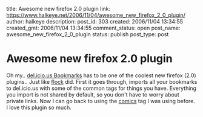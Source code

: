 title: Awesome new firefox 2.0 plugin
link: https://www.halkeye.net/2006/11/04/awesome_new_firefox_2_0_plugin/
author: halkeye
description: 
post_id: 303
created: 2006/11/04 13:34:55
created_gmt: 2006/11/04 13:34:55
comment_status: open
post_name: awesome_new_firefox_2_0_plugin
status: publish
post_type: post

# Awesome new firefox 2.0 plugin

Oh my.. [del.icio.us Bookmarks](https://addons.mozilla.org/firefox/3615/) has to be one of the coolest new firefox (2.0) plugins.. Just like [flock](http://www.flock.com) did. First it goes through, imports all your bookmarks to del.icio.us with some of the common tags for things you have. Everything you import is not shared by default, so you don't have to worry about private links. Now I can go back to using the [comics](http://del.icio.us/halkeye/comics) tag I was using before. I love this plugin so much.